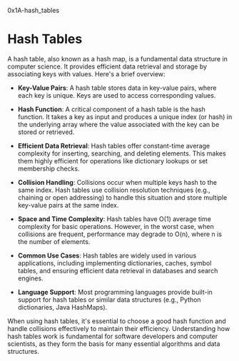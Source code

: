 0x1A-hash_tables

# Hash Tables

A hash table, also known as a hash map, is a fundamental data structure in computer science. It provides efficient data retrieval and storage by associating keys with values. Here's a brief overview:

- **Key-Value Pairs**: A hash table stores data in key-value pairs, where each key is unique. Keys are used to access corresponding values.

- **Hash Function**: A critical component of a hash table is the hash function. It takes a key as input and produces a unique index (or hash) in the underlying array where the value associated with the key can be stored or retrieved.

- **Efficient Data Retrieval**: Hash tables offer constant-time average complexity for inserting, searching, and deleting elements. This makes them highly efficient for operations like dictionary lookups or set membership checks.

- **Collision Handling**: Collisions occur when multiple keys hash to the same index. Hash tables use collision resolution techniques (e.g., chaining or open addressing) to handle this situation and store multiple key-value pairs at the same index.

- **Space and Time Complexity**: Hash tables have O(1) average time complexity for basic operations. However, in the worst case, when collisions are frequent, performance may degrade to O(n), where n is the number of elements.

- **Common Use Cases**: Hash tables are widely used in various applications, including implementing dictionaries, caches, symbol tables, and ensuring efficient data retrieval in databases and search engines.

- **Language Support**: Most programming languages provide built-in support for hash tables or similar data structures (e.g., Python dictionaries, Java HashMaps).

When using hash tables, it's essential to choose a good hash function and handle collisions effectively to maintain their efficiency. Understanding how hash tables work is fundamental for software developers and computer scientists, as they form the basis for many essential algorithms and data structures.
